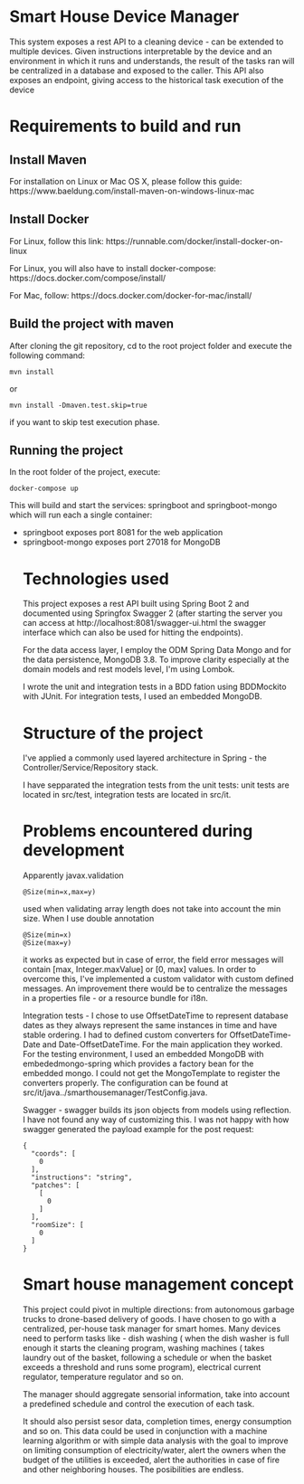# Smart House Device Manager

<p>This system exposes a rest API to a cleaning device - can be extended to multiple devices. Given instructions interpretable by the device and an environment in which it runs and understands, the result of the tasks ran will be centralized in a database and exposed to the caller. This API also exposes an endpoint, giving access to the historical task execution of the device</p>

# Requirements to build and run
## Install Maven

<p>For installation on Linux or Mac OS X, please follow this guide: https://www.baeldung.com/install-maven-on-windows-linux-mac </p>

## Install Docker
<p>For Linux, follow this link: https://runnable.com/docker/install-docker-on-linux </p>
<p>For Linux, you will also have to install docker-compose: https://docs.docker.com/compose/install/
<p>For Mac, follow: https://docs.docker.com/docker-for-mac/install/ </p>

## Build the project with maven
<p>After cloning the git repository, cd to the root project folder and execute the following command:</p>

```
mvn install
```

<p>or</p>

```
mvn install -Dmaven.test.skip=true
```

<p>if you want to skip test execution phase.</p>

## Running the project

<p>In the root folder of the project, execute:</p>

```
docker-compose up
```

<p>This will build and start the services: springboot and springboot-mongo which will run each a single container:</p>
<ul>
  <li>springboot exposes port 8081 for the web application</li>
  <li>springboot-mongo exposes port 27018 for MongoDB</li>

# Technologies used

<p>This project exposes a rest API built using Spring Boot 2 and documented using Springfox Swagger 2 (after starting the server you can access at
http://localhost:8081/swagger-ui.html the swagger interface which can also be used for hitting the endpoints).</p>
<p>For the data access layer, I employ the ODM Spring Data Mongo and for the data persistence, MongoDB 3.8.
To improve clarity especially at the domain models and rest models level, I'm using Lombok.</p>
I wrote the unit and integration tests in a BDD fation using BDDMockito with JUnit. For integration tests, I used an embedded MongoDB.

# Structure of the project

<p>I've applied a commonly used layered architecture in Spring - the Controller/Service/Repository stack.</p>
<p>I have sepparated the integration tests from the unit tests: unit tests are located in src/test, integration tests are located in src/it.</p>

# Problems encountered during development

<p>Apparently javax.validation
  
  ```
  @Size(min=x,max=y)
  ```
  
  used when validating array length does not take into account the min size. When I use double annotation 
  
  ```
  @Size(min=x) 
  @Size(max=y) 
  ```
  
  it works as expected but in case of error, the field error messages will contain [max, Integer.maxValue] or [0, max] values.
In order to overcome this, I've implemented a custom validator with custom defined messages. An improvement there would be
to centralize the messages in a properties file - or a resource bundle for i18n.</p>

<p>Integration tests - I chose to use OffsetDateTime to represent database dates as they always represent the same instances in time
and have stable ordering. I had to defined custom converters for OffsetDateTime-Date and Date-OffsetDateTime. For the main application they worked. For the testing environment, I used an embedded MongoDB with embededmongo-spring which provides a factory bean for the embedded mongo. I could not get the MongoTemplate to register the converters properly. The configuration can be found at src/it/java../smarthousemanager/TestConfig.java.</p>

<p>Swagger - swagger builds its json objects from models using reflection. I have not found any way of customizing this. I was not
happy with how swagger generated the payload example for the post request:</p>
  
  ```
  {
    "coords": [
      0
    ],
    "instructions": "string",
    "patches": [
      [
        0
      ]
    ],
    "roomSize": [
      0
    ]
  }
  ```
  
# Smart house management concept

<p>This project could pivot in multiple directions: from autonomous garbage trucks to drone-based delivery of goods. I have chosen to go with a centralized, per-house task manager for smart homes. Many devices need to perform tasks like - dish washing ( when the dish washer is full enough it starts the cleaning program, washing machines ( takes laundry out of the basket, following a schedule or when the basket exceeds a threshold and runs some program), electrical current regulator, temperature regulator and so on.</p>
<p>The manager should aggregate sensorial information, take into account a predefined schedule and control the execution of each task.</p>
<p>It should also persist sesor data, completion times, energy consumption and so on. This data could be used in conjunction with a machine learning algorithm or with simple data analysis with the goal to improve on limiting consumption of electricity/water, alert the owners when the budget of the utilities is exceeded, alert the authorities in case of fire and other neighboring houses. The posibilities are endless.</p>






